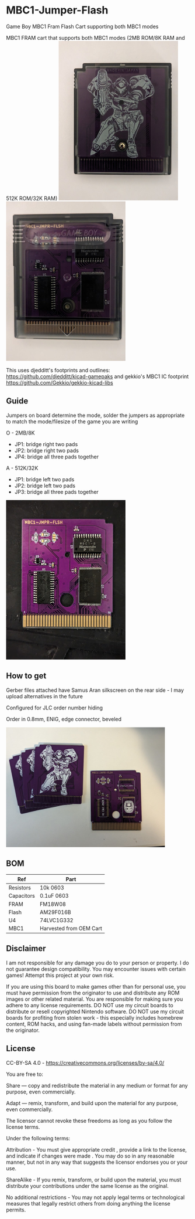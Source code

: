 # MBC1-Jumper-Flash
Game Boy MBC1 Fram Flash Cart supporting both MBC1 modes

MBC1 FRAM cart that supports both MBC1 modes (2MB ROM/8K RAM and 512K ROM/32K RAM)
<img src="mbc1_jumper_back.jpg" width=327 height=435 ><img src="mbc1_jumper_front.jpg" width=327 height=435>

This uses djedditt's footprints and outlines: https://github.com/djedditt/kicad-gamepaks and gekkio's MBC1 IC footprint https://github.com/Gekkio/gekkio-kicad-libs

## Guide
Jumpers on board determine the mode, solder the jumpers as appropriate to match the mode/filesize of the game you are writing

O - 2MB/8K

- JP1: bridge right two pads
- JP2: bridge right two pads
- JP4: bridge all three pads together

A - 512K/32K

- JP1: bridge left two pads
- JP2: bridge left two pads
- JP3: bridge all three pads together

<img src="mbc1_jumper_populated.jpg" width=327 height=435>

## How to get
Gerber files attached have Samus Aran silkscreen on the rear side - I may upload alternatives in the future

Configured for JLC order number hiding

Order in 0.8mm, ENIG, edge connector, beveled

<img src="mbc1_jumper_boards.jpg" width=435 height=327>

## BOM
| Ref | Part |
| ------------- | ------------- |
| Resistors  | 10k 0603  |
| Capacitors  | 0.1uF 0603  |
| FRAM | FM18W08 |
| Flash | AM29F016B |
| U4 | 74LVC1G332 |
| MBC1 | Harvested from OEM Cart |

## Disclaimer
I am not responsible for any damage you do to your person or property. I do not guarantee design compatibility. You may encounter issues with certain games! Attempt this project at your own risk.

If you are using this board to make games other than for personal use, you must have permission from the originator to use and distribute any ROM images or other related material. You are responsible for making sure you adhere to any license requirements. DO NOT use my circuit boards to distribute or resell copyrighted Nintendo software. DO NOT use my circuit boards for profiting from stolen work - this especially includes homebrew content, ROM hacks, and using fan-made labels without permission from the originator.

## License
CC-BY-SA 4.0 - https://creativecommons.org/licenses/by-sa/4.0/

You are free to:

Share — copy and redistribute the material in any medium or format for any purpose, even commercially.

Adapt — remix, transform, and build upon the material for any purpose, even commercially.

The licensor cannot revoke these freedoms as long as you follow the license terms.

Under the following terms:

Attribution - You must give appropriate credit , provide a link to the license, and indicate if changes were made . You may do so in any reasonable manner, but not in any way that suggests the licensor endorses you or your use.

ShareAlike - If you remix, transform, or build upon the material, you must distribute your contributions under the same license as the original.

No additional restrictions - You may not apply legal terms or technological measures that legally restrict others from doing anything the license permits.

